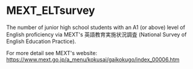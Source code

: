 # MEXT_ELTsurvey

The number of junior high school students with an A1 (or above) level of English proficiency via MEXT's 英語教育実施状況調査 (National Survey of English Education Practice). <br>

For more detail see MEXT's website: https://www.mext.go.jp/a_menu/kokusai/gaikokugo/index_00006.htm
